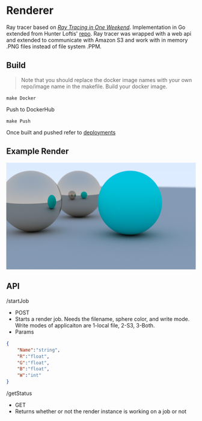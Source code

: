 # Renderer
Ray tracer based on [_Ray Tracing in One Weekend_](https://raytracing.github.io/books/RayTracingInOneWeekend.html). Implementation in Go extended from Hunter Loftis' [repo](https://github.com/hunterloftis/oneweekend). Ray tracer was wrapped with a web api and extended to communicate with Amazon S3 and work with in memory .PNG files instead of file system .PPM.
## Build
>Note that you should replace the docker image names with your own repo/image name in the makefile.
Build your docker image.
```
make Docker
```
Push to DockerHub
```
make Push
```
Once built and pushed refer to [deployments](../../app-deployment)

## Example Render
![Example](../../Example.png)

## API
/startJob
- POST
- Starts a render job. Needs the filename, sphere color, and write mode. Write modes of applicaiton are 1-local file, 2-S3, 3-Both.
- Params
```json
{
    "Name":"string",
    "R":"float",
    "G":"float",
    "B":"float",
    "W":"int"
}
```
/getStatus
- GET
- Returns whether or not the render instance is working on a job or not